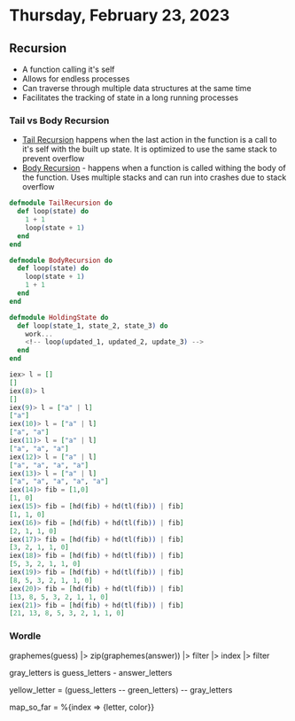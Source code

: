# Thursday, February 23, 2023

## Recursion

- A function calling it's self
- Allows for endless processes
- Can traverse through multiple data structures at the same time
- Facilitates the tracking of state in a long running processes

### Tail vs Body Recursion
- <ins>Tail Recursion</ins> happens when the last action in the function is a call to it's self with the built up state. It is optimized to use the same stack to prevent overflow
- <ins>Body Recursion</ins> - happens when a function is called withing the body of the function. Uses multiple stacks and can run into crashes due to stack overflow

```elixir
defmodule TailRecursion do
  def loop(state) do
    1 + 1
    loop(state + 1)
  end
end
```

```elixir
defmodule BodyRecursion do
  def loop(state) do
    loop(state + 1)
    1 + 1
  end
end
```

```elixir
defmodule HoldingState do
  def loop(state_1, state_2, state_3) do
    work...
    <!-- loop(updated_1, updated_2, update_3) -->
  end
end
```

```elixir
iex> l = []
[]
iex(8)> l
[]
iex(9)> l = ["a" | l]
["a"]
iex(10)> l = ["a" | l]
["a", "a"]
iex(11)> l = ["a" | l]
["a", "a", "a"]
iex(12)> l = ["a" | l]
["a", "a", "a", "a"]
iex(13)> l = ["a" | l]
["a", "a", "a", "a", "a"]
iex(14)> fib = [1,0]
[1, 0]
iex(15)> fib = [hd(fib) + hd(tl(fib)) | fib]
[1, 1, 0]
iex(16)> fib = [hd(fib) + hd(tl(fib)) | fib]
[2, 1, 1, 0]
iex(17)> fib = [hd(fib) + hd(tl(fib)) | fib]
[3, 2, 1, 1, 0]
iex(18)> fib = [hd(fib) + hd(tl(fib)) | fib]
[5, 3, 2, 1, 1, 0]
iex(19)> fib = [hd(fib) + hd(tl(fib)) | fib]
[8, 5, 3, 2, 1, 1, 0]
iex(20)> fib = [hd(fib) + hd(tl(fib)) | fib]
[13, 8, 5, 3, 2, 1, 1, 0]
iex(21)> fib = [hd(fib) + hd(tl(fib)) | fib]
[21, 13, 8, 5, 3, 2, 1, 1, 0]
```

### Wordle

graphemes(guess)
|> zip(graphemes(answer))
|> filter
|> index
|> filter 

gray_letters is guess_letters - answer_letters

yellow_letter = (guess_letters -- green_letters) -- gray_letters

map_so_far = %{index => {letter, color}}


